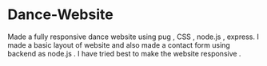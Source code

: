 # Dance-Website
Made a fully responsive dance website using pug , CSS , node.js , express. I made a basic layout of website and also made a contact form using backend as node.js . I have tried best to make the website responsive . 
